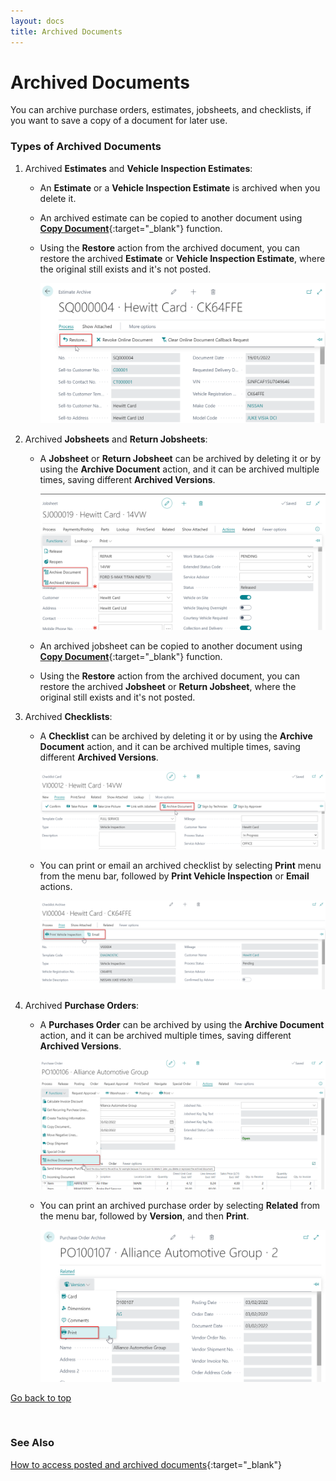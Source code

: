 ```yaml
---
layout: docs
title: Archived Documents 
---
```


<a name="top"></a>

# Archived Documents 
You can archive purchase orders, estimates, jobsheets, and checklists, if you want to save a copy of a document for later use.

### Types of Archived Documents
1. Archived **Estimates** and **Vehicle Inspection Estimates**:
   - An **Estimate** or a **Vehicle Inspection Estimate** is archived when you delete it.
   - An archived estimate can be copied to another document using [**Copy Document**](garagehive-copydocument.html){:target="_blank"} function.
   - Using the **Restore** action from the archived document, you can restore the archived **Estimate** or **Vehicle Inspection Estimate**, where the original still exists and it's not posted.

      ![](media/garagehive-restore-estimate.png)

2. Archived **Jobsheets** and **Return Jobsheets**:
   - A **Jobsheet** or **Return Jobsheet** can be archived by deleting it or by using the **Archive Document** action, and it can be archived multiple times, saving different **Archived Versions**.

      ![](media/garagehive-archive-jobsheets.png)
      
   - An archived jobsheet can be copied to another document using [**Copy Document**](garagehive-copydocument.html){:target="_blank"} function.
   - Using the **Restore** action from the archived document, you can restore the archived **Jobsheet** or **Return Jobsheet**, where the original still exists and it's not posted.

3. Archived **Checklists**:
   - A **Checklist** can be archived by deleting it or by using the **Archive Document** action, and it can be archived multiple times, saving different **Archived Versions**.

      ![](media/garagehive-archive-checklists1.png)

   - You can print or email an archived checklist by selecting **Print** menu from the menu bar, followed by **Print Vehicle Inspection** or **Email** actions.

      ![](media/garagehive-archive-checklists2.png)

4. Archived **Purchase Orders**:
   - A **Purchases Order** can be archived by using the **Archive Document** action, and it can be archived multiple times, saving different **Archived Versions**.

      ![](media/garagehive-archive-purchase-order.png)

   - You can print an archived purchase order by selecting **Related** from the menu bar, followed by **Version**, and then **Print**.

      ![](media/garagehive-archive-purchase-order2.png)


[Go back to top](#top)

<br>

### **See Also**
[How to access posted and archived documents](https://www.youtube.com/watch?v=mFmimPCl9ns){:target="_blank"}


